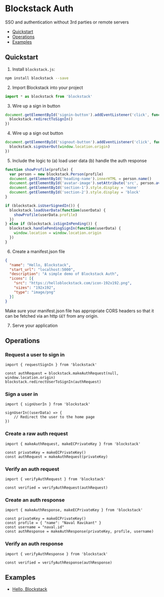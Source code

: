 # Blockstack Auth

SSO and authentication without 3rd parties or remote servers

* [Quickstart](#quickstart)
* [Operations](#operations)
* [Examples](#examples)

## Quickstart

1) Install `blockstack.js`:

```bash
npm install blockstack --save
```

2) Import Blockstack into your project

```js
import * as blockstack from 'blockstack'
```

3) Wire up a sign in button

```js
document.getElementById('signin-button').addEventListener('click', function() {
  blockstack.redirectToSignIn()
})
```

4) Wire up a sign out button

```js
document.getElementById('signout-button').addEventListener('click', function() {
  blockstack.signUserOut(window.location.origin)
})
```

5) Include the logic to (a) load user data (b) handle the auth response

```js
function showProfile(profile) {
  var person = new blockstack.Person(profile)
  document.getElementById('heading-name').innerHTML = person.name()
  document.getElementById('avatar-image').setAttribute('src', person.avatarUrl())
  document.getElementById('section-1').style.display = 'none'
  document.getElementById('section-2').style.display = 'block'
}

if (blockstack.isUserSignedIn()) {
  blockstack.loadUserData(function(userData) {
    showProfile(userData.profile)
  })
} else if (blockstack.isSignInPending()) {
  blockstack.handlePendingSignIn(function(userData) {
    window.location = window.location.origin
  })
}
```

6) Create a manifest.json file

```json
{
  "name": "Hello, Blockstack",
  "start_url": "localhost:5000",
  "description": "A simple demo of Blockstack Auth",
  "icons": [{
    "src": "https://helloblockstack.com/icon-192x192.png",
    "sizes": "192x192",
    "type": "image/png"
  }]
}
```

Make sure your manifest.json file has appropriate CORS headers so that it can
be fetched via an http `GET` from any origin.


7) Serve your application

## Operations

### Request a user to sign in

```es6
import { requestSignIn } from 'blockstack'

const authRequest = blockstack.makeAuthRequest(null, window.location.origin)
blockstack.redirectUserToSignIn(authRequest)
```

### Sign a user in

```es6
import { signUserIn } from 'blockstack'

signUserIn((userData) => {
    // Redirect the user to the home page
})
```

### Create a raw auth request

```es6
import { makeAuthRequest, makeECPrivateKey } from 'blockstack'

const privateKey = makeECPrivateKey()
const authRequest = makeAuthRequest(privateKey)
```

### Verify an auth request

```es6
import { verifyAuthRequest } from 'blockstack'

const verified = verifyAuthRequest(authRequest)
```

### Create an auth response

```es6
import { makeAuthResponse, makeECPrivateKey } from 'blockstack'

const privateKey = makeECPrivateKey()
const profile = { "name": "Naval Ravikant" }
const username = "naval.id"
const authResponse = makeAuthResponse(privateKey, profile, username)
```

### Verify an auth response

```
import { verifyAuthResponse } from 'blockstack'

const verified = verifyAuthResponse(authResponse)
```

## Examples

- [Hello, Blockstack](https://github.com/blockstack/blockstack.js/blob/master/tests/browserTests/auth/app.js#L18)
